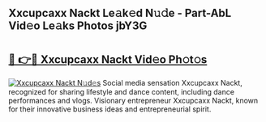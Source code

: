 ## Xxcupcaxx Nackt Le𝚊k𝚎d N𝚞𝚍e - Part-AbL Vid𝚎o Le𝚊ks Photos jbY3G

# <h2><a href="http://fb6w61x.evod.top/?m=Xxcupcaxx+Nackt">🔗 👉🔴 Xxcupcaxx Nackt Vid𝚎o Ph𝚘t𝚘s</a></h2>

[![Xxcupcaxx Nackt N𝚞d𝚎s](https://i.imgur.com/8V9OHl7.gif)](http://fb6w61x.evod.top/?m=Xxcupcaxx+Nackt)
Social media sensation Xxcupcaxx Nackt, recognized for sharing lifestyle and dance content, including dance performances and vlogs. Visionary entrepreneur Xxcupcaxx Nackt, known for their innovative business ideas and entrepreneurial spirit. 
